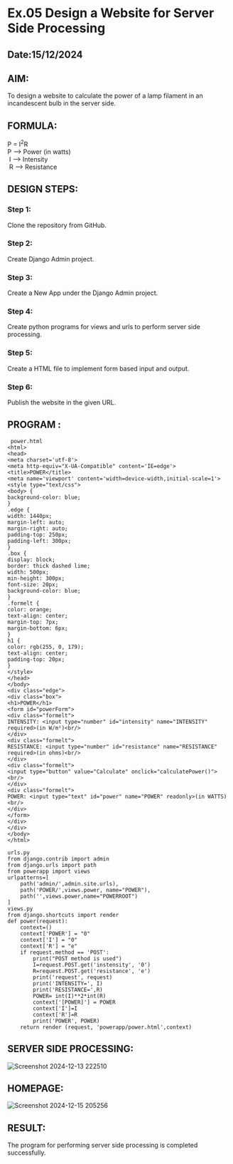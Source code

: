 # Ex.05 Design a Website for Server Side Processing
## Date:15/12/2024

## AIM:
 To design a website to calculate the power of a lamp filament in an incandescent bulb in the server side. 


## FORMULA:
P = I<sup>2</sup>R
<br> P --> Power (in watts)
<br> I --> Intensity
<br> R --> Resistance

## DESIGN STEPS:

### Step 1:
Clone the repository from GitHub.

### Step 2:
Create Django Admin project.

### Step 3:
Create a New App under the Django Admin project.

### Step 4:
Create python programs for views and urls to perform server side processing.

### Step 5:
Create a HTML file to implement form based input and output.

### Step 6:
Publish the website in the given URL.

## PROGRAM :
```
 power.html
<html>
<head>
<meta charset='utf-8'>
<meta http-equiv="X-UA-Compatible" content='IE=edge'>
<title>POWER</title>
<meta name='viewport' content='width=device-width,initial-scale=1'>
<style type="text/css">
<body> {
background-color: blue;
}
.edge {
width: 1440px;
margin-left: auto;
margin-right: auto;
padding-top: 250px;
padding-left: 300px;
}
.box {
display: block;
border: thick dashed lime;
width: 500px;
min-height: 300px;
font-size: 20px;
background-color: blue;
}
.formelt {
color: orange;
text-align: center;
margin-top: 7px;
margin-bottom: 6px;
}
h1 {
color: rgb(255, 0, 179);
text-align: center;
padding-top: 20px;
}
</style>
</head>
</body>
<div class="edge">
<div class="box">
<h1>POWER</h1>
<form id="powerForm">
<div class="formelt">
INTENSITY: <input type="number" id="intensity" name="INTENSITY" required>(in W/m²)<br/>
</div>
<div class="formelt">
RESISTANCE: <input type="number" id="resistance" name="RESISTANCE" required>(in ohms)<br/>
</div>
<div class="formelt">
<input type="button" value="Calculate" onclick="calculatePower()"><br/>
</div>
<div class="formelt">
POWER: <input type="text" id="power" name="POWER" readonly>(in WATTS)<br/>
</div>
</form>
</div>
</div>
</body>
</html>

urls.py
from django.contrib import admin
from django.urls import path
from powerapp import views
urlpatterns=[
    path('admin/',admin.site.urls),
    path('POWER/',views.power, name="POWER"),
    path('',views.power,name="POWERROOT")
]
views.py
from django.shortcuts import render
def power(request):
    context=()
    context['POWER'] = "0"
    context['I'] = "0"
    context['R'] = "e"
    if request.method == 'POST':
        print("POST method is used")
        I=request.POST.get('instensity', '0')
        R=request.POST.get('resistance', 'e')
        print('request', request)
        print('INTENSITY=', I)
        print('RESISTANCE=',R)
        POWER= int(I)**2*int(R)
        context['[POWER]'] = POWER
        context['I']=I
        context['R']=R
        print('POWER', POWER)
    return render (request, 'powerapp/power.html',context)
```


## SERVER SIDE PROCESSING:
![Screenshot 2024-12-13 222510](https://github.com/user-attachments/assets/b37e906e-c4de-4fd6-a83c-3e2004373101)



## HOMEPAGE:
![Screenshot 2024-12-15 205256](https://github.com/user-attachments/assets/961ebe70-28ce-41e9-8cc9-a7349e4120cb)

## RESULT:
The program for performing server side processing is completed successfully.
